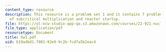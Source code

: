 ```yaml
---
content_type: resource
description: This resource is a problem set 1 and it contains 7 problems on the topic
  of subcritical multiplication and reactor startup.
file: https://ol-ocw-studio-app-qa.s3.amazonaws.com/courses/22-921-nuclear-power-plant-dynamics-and-control-january-iap-2006/b19a4bd1700192e99c2bfcd7a5b2eac4_hw1.pdf
file_type: application/pdf
resourcetype: Document
title: hw1.pdf
uid: b19a4bd1-7001-92e9-9c2b-fcd7a5b2eac4
---
```

